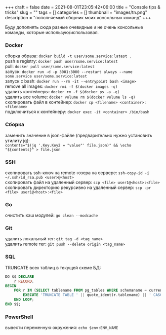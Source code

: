 +++ 
draft = false
date = 2021-08-01T23:05:42+06:00
title = "Console tips & tricks"
slug = "" 
tags = []
categories = []
thumbnail = "images/tn.png"
description = "пополняемый сборник моих консольных команд"
+++

Буду дополнять сюда разные очевидные и не очень консольные команды, которые использую/использовал.

### Docker
сборка образа: `docker build -t user/some.service:latest .`  
push в registry:  `docker push user/some.service:latest`  
pull:  `docker pull user/some.service:latest`  
запуск: `docker run -d -p 3001:3000 --restart always --name some.service user/some.service:latest`  
запуск с bash: `docker run --rm -it --entrypoint bash <image>`  
remove all images: `docker rmi -f $(docker images -q)`  
удалить контейнеры:	`docker rm -f $(docker ps -a -q)`  
удалить все volume:	`docker volume rm $(docker volume ls -q)`  
скопировать файл в контейнер: `docker cp <filename> <container>:<filename>`  
подключиться к контейнеру: `docker exec -it <container> /bin/bash`

### Сборка
заменить значение в json-файле (предварительно нужно установить утилиту jq):  
`contents="$(jq '.Key.Key2 = "value"' file.json)" && \echo "${contents}" > file.json`

### SSH
скопировать ssh-ключ на remote-юзера на сервере: `ssh-copy-id -i ~/.ssh/id_rsa.pub <user>@<host>`  
скопировать файл на удаленный сервер: `scp <file> user1@<host>:<file>`  
скопировать директорию рекурсивно на удаленный сервер: `scp -pr <file> user1@<host>:<file>`

### Go
очистить кэш модулей: `go clean --modcache`

### Git
удалить локальный тег: `git tag -d <tag_name>`  
удалить remote тег: `git push --delete origin <tag_name>`

### SQL
TRUNCATE всех таблиц в текущей схеме БД:
```sql
DO $$ DECLARE
    r RECORD;
BEGIN
    FOR r IN (SELECT tablename FROM pg_tables WHERE schemaname = current_schema()) LOOP
        EXECUTE 'TRUNCATE TABLE ' || quote_ident(r.tablename) || ' CASCADE';
    END LOOP;
END $$;
```

### PowerShell
вывести переменную окружения: `echo $env:ENV_NAME`
